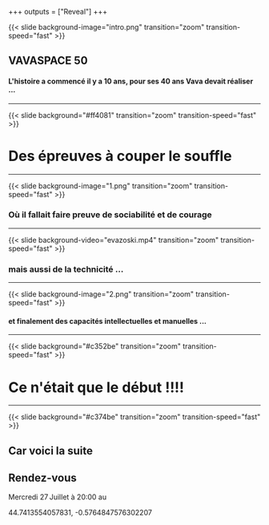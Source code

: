 +++
outputs = ["Reveal"]
+++

{{< slide background-image="intro.png" transition="zoom" transition-speed="fast" >}}

## VAVASPACE 50
#### L'histoire a commencé il y a 10 ans, pour ses 40 ans Vava devait réaliser ...


--- 
{{< slide background="#ff4081" transition="zoom" transition-speed="fast" >}}

# Des épreuves à couper le souffle 

--- 
{{< slide background-image="1.png" transition="zoom" transition-speed="fast" >}}

### Où il fallait faire preuve de sociabilité et de courage

--- 
{{< slide background-video="evazoski.mp4" transition="zoom" transition-speed="fast" >}}

### mais aussi de la technicité ...

--- 
{{< slide background-image="2.png" transition="zoom" transition-speed="fast" >}}

#### et finalement des capacités intellectuelles et manuelles ...


--- 
{{< slide background="#c352be" transition="zoom" transition-speed="fast" >}}
# Ce n'était que le début !!!!

---
{{< slide background="#c374be" transition="zoom" transition-speed="fast" >}}

## Car voici la suite


## Rendez-vous 

Mercredi 27 Juillet à 20:00 au 

44.7413554057831, -0.5764847576302207